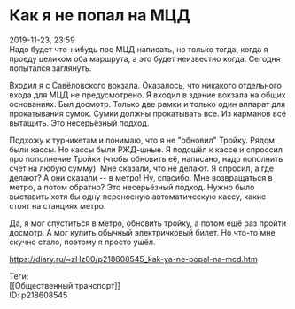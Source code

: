Как я не попал на МЦД
======================

   
 2019-11-23, 23:59   
  Надо будет что-нибудь про МЦД написать, но только тогда, когда я проеду целиком оба маршрута, а это будет неизвестно когда. Сегодня попытался заглянуть.   
   
 Входил я с Савёловского вокзала. Оказалось, что никакого отдельного входа для МЦД не предусмотрено. Я входил в здание вокзала на общих основаниях. Был досмотр. Только две рамки и только один аппарат для прокатывания сумок. Сумки должны прокатывать все. Из карманов всё вытащить. Это несерьёзный подход.   
   
 Подхожу к турникетам и понимаю, что я не "обновил" Тройку. Рядом были кассы. Но кассы были РЖД-шные. Я подошёл к кассе и спроссил про пополнение Тройки (чтобы обновить её, написано, надо пополнить счёт на любую сумму). Мне сказали, что не делают. Я спросил, а где делают? А они сказали -- в метро! Ну, спасибо. Мне возвращаться в метро, а потом обратно? Это несерьёзный подход. Нужно было выставить хотя бы одну переносную автоматическую кассу, какие стоят на станциях метро.   
   
 Да, я мог спуститься в метро, обновить тройку, а потом ещё раз пройти досмотр. А мог купить обычный электричковый билет. Но что-то мне скучно стало, поэтому я просто ушёл.   
    
 <https://diary.ru/~zHz00/p218608545_kak-ya-ne-popal-na-mcd.htm>   
   
 Теги:   
 [[Общественный транспорт]]   
 ID: p218608545